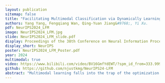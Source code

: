 ```yaml
---
layout: publication
sitemap: false
title: "Facilitating Multimodal Classification via Dynamically Learning Modality Gap"
authors: Yang Yang, Fengqiang Wan, Qing-Yuan Jiang&#9768;, Yi Xu.
pdf: NeurIPS2024_LFM
image: NeurIPS2024_LFM.jpg
slide: NeurIPS2024_LFM_slide.pdf
display: Proceedings of the 38th Conference on Neural Information Processing Systems
display_short: NeurIPS
poster: NeurIPS2024_LFM_Poster.pdf
year: 2024
multimodal: true
video: https://www.bilibili.com/video/BV16GmfYdEWT/?spm_id_from=333.999.0.0&vd_source=4bf56fd239e8e4bb57f149a83770f878
github: https://github.com/njustkmg/NeurIPS24-LFM
abstract: "Multimodal learning falls into the trap of the optimization dilemma due to the modality imbalance phenomenon, leading to unsatisfactory performance in real applications. A core reason for modality imbalance is that the models of each modality converge at different rates. Many attempts naturally focus on adjusting learning procedures adaptively. Essentially, the reason why models converge at different rates is because the difficulty of fitting category labels is inconsistent for each modality during learning. From the perspective of fitting labels, we find that appropriate positive intervention label fitting can correct this difference in learning ability. By exploiting the ability of contrastive learning to intervene in the learning of category label fitting, we propose a novel multimodal learning approach that dynamically integrates unsupervised contrastive learning and supervised multimodal learning to address the modality imbalance problem. We find that a simple yet heuristic integration strategy can significantly alleviate the modality imbalance phenomenon. Moreover, we design a learning-based integration strategy to integrate two losses dynamically, further improving the performance. Experiments on widely used datasets demonstrate the superiority of our method compared with state-of-the-art (SOTA) multimodal learning approaches. The code is available at https://github.com/njustkmg/NeurIPS24-LFM."
---
```

